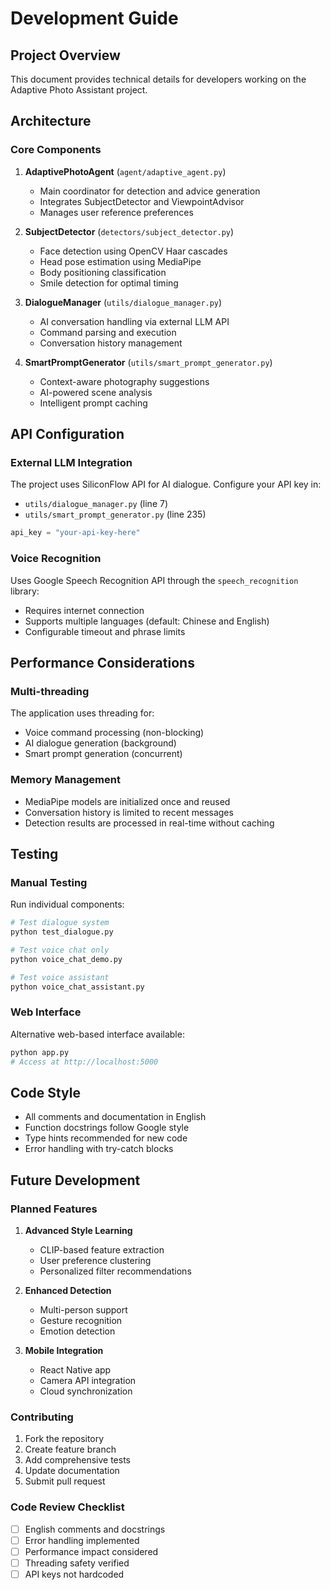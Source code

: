 # Development Guide

## Project Overview

This document provides technical details for developers working on the Adaptive Photo Assistant project.

## Architecture

### Core Components

1. **AdaptivePhotoAgent** (`agent/adaptive_agent.py`)
   - Main coordinator for detection and advice generation
   - Integrates SubjectDetector and ViewpointAdvisor
   - Manages user reference preferences

2. **SubjectDetector** (`detectors/subject_detector.py`)
   - Face detection using OpenCV Haar cascades
   - Head pose estimation using MediaPipe
   - Body positioning classification
   - Smile detection for optimal timing

3. **DialogueManager** (`utils/dialogue_manager.py`)
   - AI conversation handling via external LLM API
   - Command parsing and execution
   - Conversation history management

4. **SmartPromptGenerator** (`utils/smart_prompt_generator.py`)
   - Context-aware photography suggestions
   - AI-powered scene analysis
   - Intelligent prompt caching

## API Configuration

### External LLM Integration

The project uses SiliconFlow API for AI dialogue. Configure your API key in:
- `utils/dialogue_manager.py` (line 7)
- `utils/smart_prompt_generator.py` (line 235)

```python
api_key = "your-api-key-here"
```

### Voice Recognition

Uses Google Speech Recognition API through the `speech_recognition` library:
- Requires internet connection
- Supports multiple languages (default: Chinese and English)
- Configurable timeout and phrase limits

## Performance Considerations

### Multi-threading

The application uses threading for:
- Voice command processing (non-blocking)
- AI dialogue generation (background)
- Smart prompt generation (concurrent)

### Memory Management

- MediaPipe models are initialized once and reused
- Conversation history is limited to recent messages
- Detection results are processed in real-time without caching

## Testing

### Manual Testing

Run individual components:
```bash
# Test dialogue system
python test_dialogue.py

# Test voice chat only
python voice_chat_demo.py

# Test voice assistant
python voice_chat_assistant.py
```

### Web Interface

Alternative web-based interface available:
```bash
python app.py
# Access at http://localhost:5000
```

## Code Style

- All comments and documentation in English
- Function docstrings follow Google style
- Type hints recommended for new code
- Error handling with try-catch blocks

## Future Development

### Planned Features

1. **Advanced Style Learning**
   - CLIP-based feature extraction
   - User preference clustering
   - Personalized filter recommendations

2. **Enhanced Detection**
   - Multi-person support
   - Gesture recognition
   - Emotion detection

3. **Mobile Integration**
   - React Native app
   - Camera API integration
   - Cloud synchronization

### Contributing

1. Fork the repository
2. Create feature branch
3. Add comprehensive tests
4. Update documentation
5. Submit pull request

### Code Review Checklist

- [ ] English comments and docstrings
- [ ] Error handling implemented
- [ ] Performance impact considered
- [ ] Threading safety verified
- [ ] API keys not hardcoded
